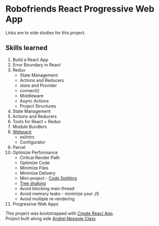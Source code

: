 # Robofriends React Progressive Web App
Links are to side studies for this project.

## Skills learned
1. Build a React App
2. Error Boundary in React
3. Redux
    - State Management
    - Actions and Reducers
    - store and Provider
    - connect()
    - Middleware
    - Async Actions
    - Project Structures
4.  State Management
5. Actions and Reducers
6. Tools for React + Redux
7. Module Bundlers
8. [Webpack](https://github.com/VeraButler/webpack-study)
    - eslintrc
    - Configurator
9. Parcel
10. Optimize Performance
    - Ciritcal Render Path
    - Optimize Code
    - Minimize Files
    - Minimize Delivery
    - Mini-project - [Code Splitting](https://github.com/VeraButler/react-code-splitting)
    - [Tree shaking](https://developers.google.com/web/fundamentals/performance/optimizing-javascript/tree-shaking/)
    - Avoid blocking main thread
    - Avoid memory leaks - minimize your JS 
    - Avoid multiple re-rendering
11. Progressive Web Apps

This project was bootstrapped with [Create React App](https://github.com/facebookincubator/create-react-app).<br >
Project built along side [Andrei Neagoie Class](https://www.udemy.com/the-complete-junior-to-senior-web-developer-roadmap/)

